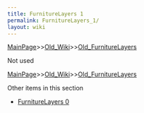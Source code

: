 ```yaml
---
title: FurnitureLayers 1
permalink: FurnitureLayers_1/
layout: wiki
---
```


[MainPage](/keeperrl_wiki/ "wikilink")>>[Old_Wiki](/keeperrl_wiki/Old_Wiki "wikilink")>>[Old_FurnitureLayers](/keeperrl_wiki/Old_FurnitureLayers "wikilink")

Not used

[MainPage](/keeperrl_wiki/ "wikilink")>>[Old_Wiki](/keeperrl_wiki/Old_Wiki "wikilink")>>[Old_FurnitureLayers](/keeperrl_wiki/Old_FurnitureLayers "wikilink")

Other items in this section
-    [FurnitureLayers 0](/keeperrl_wiki/FurnitureLayers_0 "wikilink")
